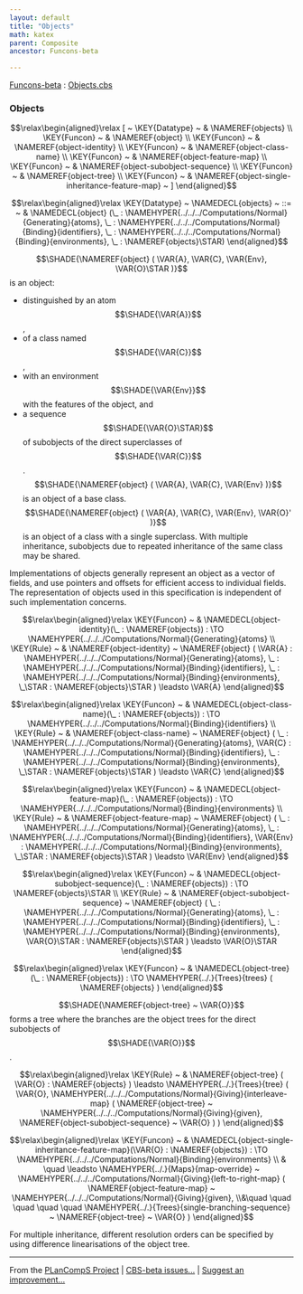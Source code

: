 ```yaml
---
layout: default
title: "Objects"
math: katex
parent: Composite
ancestor: Funcons-beta

---
```


[Funcons-beta] : [Objects.cbs]

### Objects
               


$$\relax\begin{aligned}\relax
  [ ~ 
  \KEY{Datatype} ~ & \NAMEREF{objects} \\
  \KEY{Funcon} ~ & \NAMEREF{object} \\
  \KEY{Funcon} ~ & \NAMEREF{object-identity} \\
  \KEY{Funcon} ~ & \NAMEREF{object-class-name} \\
  \KEY{Funcon} ~ & \NAMEREF{object-feature-map} \\
  \KEY{Funcon} ~ & \NAMEREF{object-subobject-sequence} \\
  \KEY{Funcon} ~ & \NAMEREF{object-tree} \\
  \KEY{Funcon} ~ & \NAMEREF{object-single-inheritance-feature-map}
  ~ ]
\end{aligned}$$

$$\relax\begin{aligned}\relax
  \KEY{Datatype} ~ 
  \NAMEDECL{objects}  
  ~ ::= ~ & \NAMEDECL{object} (\_ : \NAMEHYPER{../../../Computations/Normal}{Generating}{atoms}, \_ : \NAMEHYPER{../../../Computations/Normal}{Binding}{identifiers}, \_ : \NAMEHYPER{../../../Computations/Normal}{Binding}{environments}, \_ : \NAMEREF{objects}\STAR)
\end{aligned}$$


  $$\SHADE{\NAMEREF{object}
           ( \VAR{A},   
             \VAR{C},   
             \VAR{Env},   
             \VAR{O}\STAR )}$$ is an object:
  * distinguished by an atom $$\SHADE{\VAR{A}}$$,
  * of a class named $$\SHADE{\VAR{C}}$$,
  * with an environment $$\SHADE{\VAR{Env}}$$ with the features of the object, and 
  * a sequence $$\SHADE{\VAR{O}\STAR}$$ of subobjects of the direct superclasses of $$\SHADE{\VAR{C}}$$.
  $$\SHADE{\NAMEREF{object}
           ( \VAR{A},   
             \VAR{C},   
             \VAR{Env} )}$$ is an object of a base class.
  $$\SHADE{\NAMEREF{object}
           ( \VAR{A},   
             \VAR{C},   
             \VAR{Env},   
             \VAR{O}' )}$$ is an object of a class with a single superclass.
  With multiple inheritance, subobjects due to repeated inheritance of the 
  same class may be shared.
  
  Implementations of objects generally represent an object as a vector of
  fields, and use pointers and offsets for efficient access to individual
  fields. The representation of objects used in this specification is
  independent of such implementation concerns.


$$\relax\begin{aligned}\relax
  \KEY{Funcon} ~ 
  & \NAMEDECL{object-identity}(\_ : \NAMEREF{objects}) :  \TO \NAMEHYPER{../../../Computations/Normal}{Generating}{atoms}
\\
  \KEY{Rule} ~ 
    & \NAMEREF{object-identity} ~
        \NAMEREF{object}
          ( \VAR{A} : \NAMEHYPER{../../../Computations/Normal}{Generating}{atoms},    
            \_ : \NAMEHYPER{../../../Computations/Normal}{Binding}{identifiers},    
            \_ : \NAMEHYPER{../../../Computations/Normal}{Binding}{environments},    
            \_\STAR : \NAMEREF{objects}\STAR ) \leadsto
        \VAR{A}
\end{aligned}$$

$$\relax\begin{aligned}\relax
  \KEY{Funcon} ~ 
  & \NAMEDECL{object-class-name}(\_ : \NAMEREF{objects}) :  \TO \NAMEHYPER{../../../Computations/Normal}{Binding}{identifiers}
\\
  \KEY{Rule} ~ 
    & \NAMEREF{object-class-name} ~
        \NAMEREF{object}
          ( \_ : \NAMEHYPER{../../../Computations/Normal}{Generating}{atoms},    
            \VAR{C} : \NAMEHYPER{../../../Computations/Normal}{Binding}{identifiers},    
            \_ : \NAMEHYPER{../../../Computations/Normal}{Binding}{environments},    
            \_\STAR : \NAMEREF{objects}\STAR ) \leadsto
        \VAR{C}
\end{aligned}$$

$$\relax\begin{aligned}\relax
  \KEY{Funcon} ~ 
  & \NAMEDECL{object-feature-map}(\_ : \NAMEREF{objects}) :  \TO \NAMEHYPER{../../../Computations/Normal}{Binding}{environments}
\\
  \KEY{Rule} ~ 
    & \NAMEREF{object-feature-map} ~
        \NAMEREF{object}
          ( \_ : \NAMEHYPER{../../../Computations/Normal}{Generating}{atoms},    
            \_ : \NAMEHYPER{../../../Computations/Normal}{Binding}{identifiers},    
            \VAR{Env} : \NAMEHYPER{../../../Computations/Normal}{Binding}{environments},    
            \_\STAR : \NAMEREF{objects}\STAR ) \leadsto
        \VAR{Env}
\end{aligned}$$

$$\relax\begin{aligned}\relax
  \KEY{Funcon} ~ 
  & \NAMEDECL{object-subobject-sequence}(\_ : \NAMEREF{objects}) :  \TO \NAMEREF{objects}\STAR
\\
  \KEY{Rule} ~ 
    & \NAMEREF{object-subobject-sequence} ~
        \NAMEREF{object}
          ( \_ : \NAMEHYPER{../../../Computations/Normal}{Generating}{atoms},    
            \_ : \NAMEHYPER{../../../Computations/Normal}{Binding}{identifiers},    
            \_ : \NAMEHYPER{../../../Computations/Normal}{Binding}{environments},    
            \VAR{O}\STAR : \NAMEREF{objects}\STAR ) \leadsto
        \VAR{O}\STAR
\end{aligned}$$

$$\relax\begin{aligned}\relax
  \KEY{Funcon} ~ 
  & \NAMEDECL{object-tree}(\_ : \NAMEREF{objects}) :  \TO \NAMEHYPER{../.}{Trees}{trees}
                                                                         ( \NAMEREF{objects} )
\end{aligned}$$


  $$\SHADE{\NAMEREF{object-tree} ~
           \VAR{O}}$$ forms a tree where the branches are the object trees for
  the direct subobjects of $$\SHADE{\VAR{O}}$$.


$$\relax\begin{aligned}\relax
  \KEY{Rule} ~ 
    & \NAMEREF{object-tree}
        ( \VAR{O} : \NAMEREF{objects} ) \leadsto
        \NAMEHYPER{../.}{Trees}{tree}
          ( \VAR{O},   
            \NAMEHYPER{../../../Computations/Normal}{Giving}{interleave-map}
              ( \NAMEREF{object-tree} ~
                  \NAMEHYPER{../../../Computations/Normal}{Giving}{given},    
                \NAMEREF{object-subobject-sequence} ~
                  \VAR{O} ) )
\end{aligned}$$

$$\relax\begin{aligned}\relax
  \KEY{Funcon} ~ 
  & \NAMEDECL{object-single-inheritance-feature-map}(\VAR{O} : \NAMEREF{objects}) :  \TO \NAMEHYPER{../../../Computations/Normal}{Binding}{environments} \\
  & \quad \leadsto \NAMEHYPER{../.}{Maps}{map-override} ~
                     \NAMEHYPER{../../../Computations/Normal}{Giving}{left-to-right-map}
                       ( \NAMEREF{object-feature-map} ~
                           \NAMEHYPER{../../../Computations/Normal}{Giving}{given}, \\&\quad \quad \quad \quad \quad 
                         \NAMEHYPER{../.}{Trees}{single-branching-sequence} ~
                           \NAMEREF{object-tree} ~
                             \VAR{O} )
\end{aligned}$$


  For multiple inheritance, different resolution orders can be specified
  by using difference linearisations of the object tree.




[Funcons-beta]: /CBS-beta/math/Funcons-beta
  "FUNCONS-BETA"
[Unstable-Funcons-beta]: /CBS-beta/math/Unstable-Funcons-beta
  "UNSTABLE-FUNCONS-BETA"
[Languages-beta]: /CBS-beta/math/Languages-beta
  "LANGUAGES-BETA"
[Unstable-Languages-beta]: /CBS-beta/math/Unstable-Languages-beta
  "UNSTABLE-LANGUAGES-BETA"
[CBS-beta]: /CBS-beta 
  "CBS-BETA"


____

From the [PLanCompS Project] | [CBS-beta issues...] | [Suggest an improvement...]

[Objects.cbs]: /CBS-beta/Funcons-beta/Values/Composite/Objects/Objects.cbs
  "CBS SOURCE FILE"
[PLanCompS Project]: https://plancomps.github.io
  "PROGRAMMING LANGUAGE COMPONENTS AND SPECIFICATIONS PROJECT HOME PAGE"
[CBS-beta issues...]: https://github.com/plancomps/CBS-beta/issues
  "CBS-BETA ISSUE REPORTS ON GITHUB"
[Suggest an improvement...]: mailto:plancomps@gmail.com?Subject=CBS-beta%20-%20comment&Body=Re%3A%20CBS-beta%20specification%20at%20Values/Composite/Objects/Objects.cbs%0A%0AComment/Query/Issue/Suggestion%3A%0A%0A%0ASignature%3A%0A 
  "GENERATE AN EMAIL TEMPLATE"
